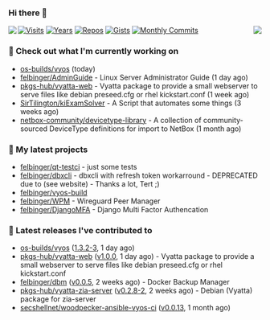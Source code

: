 ### Hi there 👋

<img align="left" src="https://github-readme-stats.vercel.app/api?username=felbinger&theme=dark">
<img align="right" src="https://github-readme-stats.vercel.app/api/top-langs/?username=felbinger&theme=dark">

[![Visits](https://badges.pufler.dev/visits/felbinger/felbinger?style=flat-square&color=black&logo=github)](https://github.com/felbinger)
[![Years](https://badges.pufler.dev/years/felbinger?style=flat-square&color=black&logo=github)](https://github.com/felbinger)
[![Repos](https://badges.pufler.dev/repos/felbinger?style=flat-square&color=black&logo=github)](https://github.com/felbinger?tab=repositories)
[![Gists](https://badges.pufler.dev/gists/felbinger?style=flat-square&color=black&logo=github)](https://gist.github.com/felbinger)
[![Monthly Commits](https://badges.pufler.dev/commits/monthly/felbinger?style=flat-square&color=black&logo=github)](https://github.com/felbinger)

### :construction_worker: Check out what I'm currently working on

- [os-builds/vyos](https://github.com/os-builds/vyos) (today)
- [felbinger/AdminGuide](https://github.com/felbinger/AdminGuide) - Linux Server Administrator Guide (1 day ago)
- [pkgs-hub/vyatta-web](https://github.com/pkgs-hub/vyatta-web) - Vyatta package to provide a small webserver to serve files like debian preseed.cfg or rhel kickstart.conf (1 week ago)
- [SirTilington/kiExamSolver](https://github.com/SirTilington/kiExamSolver) - A Script that automates some things (3 weeks ago)
- [netbox-community/devicetype-library](https://github.com/netbox-community/devicetype-library) - A collection of community-sourced DeviceType definitions for import to NetBox (1 month ago)

### :seedling: My latest projects

- [felbinger/qt-testci](https://github.com/felbinger/qt-testci) - just some tests
- [felbinger/dbxcli](https://github.com/felbinger/dbxcli) - dbxcli with refresh token workarround - DEPRECATED due to (see website) - Thanks a lot, Tert ;)
- [felbinger/vyos-build](https://github.com/felbinger/vyos-build)
- [felbinger/WPM](https://github.com/felbinger/WPM) - Wireguard Peer Manager
- [felbinger/DjangoMFA](https://github.com/felbinger/DjangoMFA) - Django Multi Factor Authencation

### :telescope: Latest releases I've contributed to

- [os-builds/vyos](https://github.com/os-builds/vyos) ([1.3.2-3](https://github.com/os-builds/vyos/releases/tag/1.3.2-3), 1 day ago)
- [pkgs-hub/vyatta-web](https://github.com/pkgs-hub/vyatta-web) ([v1.0.0](https://github.com/pkgs-hub/vyatta-web/releases/tag/v1.0.0), 1 day ago) - Vyatta package to provide a small webserver to serve files like debian preseed.cfg or rhel kickstart.conf
- [felbinger/dbm](https://github.com/felbinger/dbm) ([v0.0.5](https://github.com/felbinger/dbm/releases/tag/v0.0.5), 2 weeks ago) - Docker Backup Manager
- [pkgs-hub/vyatta-zia-server](https://github.com/pkgs-hub/vyatta-zia-server) ([v0.2.8-2](https://github.com/pkgs-hub/vyatta-zia-server/releases/tag/v0.2.8-2), 2 weeks ago) - Debian (Vyatta) package for zia-server
- [secshellnet/woodpecker-ansible-vyos-ci](https://github.com/secshellnet/woodpecker-ansible-vyos-ci) ([v0.0.13](https://github.com/secshellnet/woodpecker-ansible-vyos-ci/releases/tag/v0.0.13), 1 month ago)
